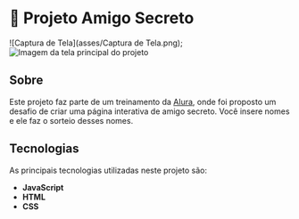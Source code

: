 # 🎉 Projeto Amigo Secreto

![Captura de Tela](asses/Captura de Tela.png);
<img src="Captura de Tela.png" alt="Imagem da tela principal do projeto"> 

## Sobre
Este projeto faz parte de um treinamento da [Alura](https://www.alura.com.br/), onde foi proposto um desafio de criar uma página interativa de amigo secreto. Você insere nomes e ele faz o sorteio desses nomes.

## Tecnologias
As principais tecnologias utilizadas neste projeto são:

- **JavaScript**
- **HTML**
- **CSS**

